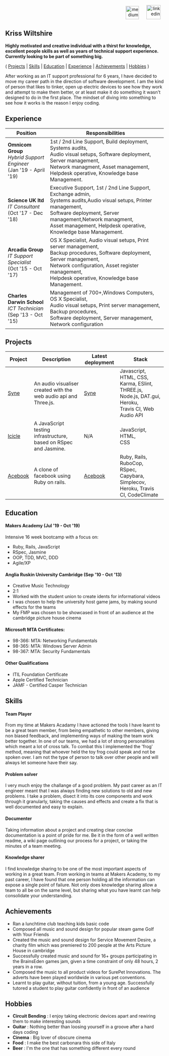 <p align="right"><a href="https://github.com/krisswiltshire30"><img src="https://cdn0.iconfinder.com/data/icons/octicons/1024/mark-github-512.png" alt="medium" hspace="10" height="42" width="42" ></a>
<a href="https://www.linkedin.com/in/kriss-wiltshire/"><img src="https://www.iconfinder.com/data/icons/free-social-icons/67/linkedin_circle_color-512.png" alt="linkedin" hspace="10" height="45" width="45"></a></p>

## Kriss Wiltshire

**Highly motivated and creative individual with a thirst for knowledge, excellent people skills as well as years of technical support experience. Currently looking to be part of something big.**

( [Projects](#projects) | [Skills](#skills) | [Education](#education) | [Experience](#experience) | [Achievements](#achievements) | [Hobbies](#hobbies) )

After working as an IT support professional for 6 years, I have decided to move my career path in the direction of software development. I am the kind of person that likes to tinker, open up electric devices to see how they work and attempt to make them better, or at least make it do something it wasn't designed to do in the first place. The mindset of diving into something to see how it works is the reason I enjoy coding.

## Experience
| Position                                                                     | Responsibilities                                                                                                                                                                                                                                          |
|------------------------------------------------------------------------------|-----------------------------------------------------------------------------------------------------------------------------------------------------------------------------------------------------------------------------------------------------------|
| **Omnicom Group**<br> *Hybrid Support Engineer*<br> (Jan '19 - April '19)    | 1st / 2nd Line Support, Build deployment, Systems audits,<br> Audio visual setups, Software deployment, Server management,<br> Network managment, Asset management, Helpdesk operative, Knowledge base Management.                                        |
| **Science UK ltd**<br> *IT Consultant*<br> (Oct '17 - Dec '18)               | Executive Support, 1st / 2nd Line Support, Exchange admin,<br> Systems audits,Audio visual setups, Printer management,<br> Software deployment, Server management,Network managment,<br> Asset management, Helpdesk operative, Knowledge base Management. |
| **Arcadia Group**<br> *IT Support Specialist*<br> (Oct '15 - Oct '17) | OS X Specialist, Audio visual setups, Print server management,<br> Backup procedures, Software deployment, Server management,<br> Network configuration, Asset register management,<br> Helpdesk operative, Knowledge base Management.                    |
| **Charles Darwin School**<br> *ICT Technician*<br> (Sep '13 - Oct '15)       | Management of 700+,Windows Computers, OS X Specialist,<br> Audio visual setups, Print server management, Backup procedures,<br> Software deployment, Server management, Network configuration                                                             |

## Projects
| Project | Description                                                                  | Latest deployment                                             | Stack                                                                                                          |
|---------|------------------------------------------------------------------------------|---------------------------------------------------------------|----------------------------------------------------------------------------------------------------------------|
| [Syne](https://github.com/krisswiltshire30/syne)    | An audio visualiser created with the<br>  web audio api and Three.js.    | [Syne](https://syne.herokuapp.com) | Javascript, HTML, CSS,<br> Karma, ESlint, THREE.js,<br> Node.js, DAT.gui, Heroku,<br> Travis CI, Web Audio API |
| [Icicle](https://github.com/Clepsyd/Icicle)  | A JavaScript testing infrastructure,  based on RSpec and Jasmine.            | N/A                                                           | JavaScript,<br> HTML,<br> CSS                                                                                  |
| [Acebook](https://github.com/krisswiltshire30/acebook-fantastic-four)| A clone of facebook using Ruby on rails.                                                          | [Acebook](https://acebook-fantastic-four.herokuapp.com)       | Ruby, Rails, RuboCop,<br> RSpec, Capybara, Simplecov, Heroku, Travis CI, CodeClimate                                                        |

## Education

#### Makers Academy (Jul '19 - Oct '19)

Intensive 16 week bootcamp with a focus on:
- Ruby, Rails, JavaScript
- RSpec, Jasmine
- OOP, TDD, MVC, DDD
- Agile/XP

#### Anglia Ruskin University Cambridge (Sep '10 - Oct '13)

- Creative Music Technology
- 2:1
- Worked with the student union to create idents for informational videos
- I was chosen to help the university host game jams, by making sound effects for the teams
- My FMP was chosen to be showcased in front of an audience at the cambridge picture house cinema

#### Microsoft MTA Certificates:

- 98-366: MTA: Networking Fundamentals
- 98-365: MTA: Windows Server Admin
- 98-367: MTA: Security Fundamentals

#### Other Qualifications

- ITIL Foundation Certificate
- Apple Certified Technician
- JAMF - Certified Casper Technician

## Skills

#### Team Player
From my time at Makers Acadamy I have actioned the tools I have learnt to be a great team member, from being empathetic to other members, giving non biased feedback, and implementing ways of making the team work better together. In one of our teams, we had a lot of strong personalities which meant a lot of cross talk. To combat this I implemented the 'frog' method, meaning that whoever held the toy frog could speak and not be spoken over. I am not the type of person to talk over other people and will always let someone have their say.

#### Problem solver
I very much enjoy the challange of a good problem. My past career as an IT engineer meant that I was always finding new solutions to old and new problems. I take a problem, disect it into its core components and work through it granularly, taking the causes and effects and create a fix that is well documented and easy to explain.

#### Documenter
Taking information about a project and creating clear concise documentation is a point of pride for me. Be it in the form of a well written readme, a wiki page outlining our process for a project, or taking the minutes of a team meeting.

#### Knowledge sharer
I find knowledge sharing to be one of the most important aspects of working in a great team. From working in teams at Makers Academy, to my past career, I have found that one person holding all the information can expose a single point of failure. Not only does knowledge sharing allow a team to all be  on the same level, but sharing what you have learnt can help consolidate your understanding.


## Achievements

- Ran a lunchtime club teaching kids basic code 
- Composed all music and sound design for popular steam game Golf with Your Friends
- Created the music and sound design for Service Movement Desire, a charity film which was premiered to 200 people at the Arts Picture House in cambridge
- Successfully created music and sound for 16+ groups participating in the BrainsEden games jam, given a time constraint of only 48 hours, 2 years in a row.
- Composed the music to all product videos for SurePet Innovations. The adverts have been played worldwide in various pet conventions.
- Learnt to play guitar, without tuition, from a young age. Successfully tutored a student to play guitar
confidently in front of an audience

## Hobbies
- **Circuit Bending** : I enjoy taking electronic devices apart and rewiring them to make interesting sounds
- **Guitar** : Nothing better than loosing yourself in a groove after a hard days coding
- **Cinema** : Big lover of obscure cinema
- **Food** : I make the best carbonara this side of Italy
- **Beer** : I'm the one that has something different every round
